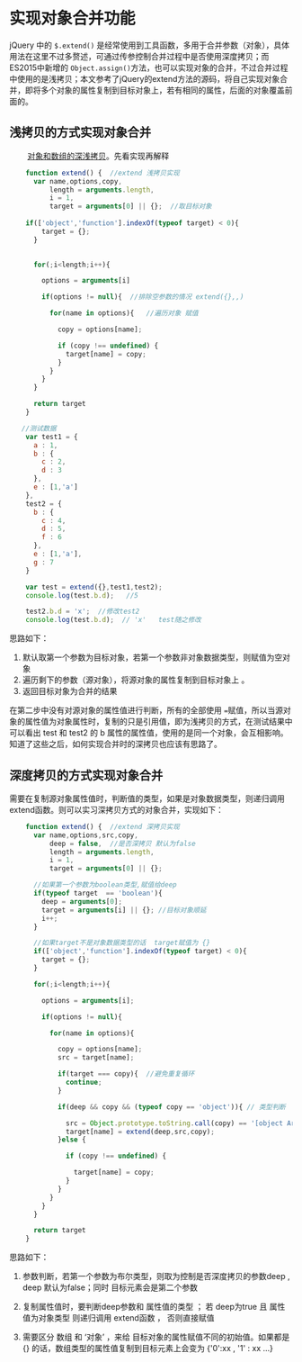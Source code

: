 # 实现对象合并功能

jQuery 中的 `$.extend()` 是经常使用到工具函数，多用于合并参数（对象），具体用法在这里不过多赘述，可通过传参控制合并过程中是否使用深度拷贝；而ES2015中新增的 `Object.assign()`方法，也可以实现对象的合并，不过合并过程中使用的是浅拷贝；本文参考了jQuery的extend方法的源码，将自己实现对象合并，即将多个对象的属性复制到目标对象上，若有相同的属性，后面的对象覆盖前面的。

## 浅拷贝的方式实现对象合并

　　 [对象和数组的深浅拷贝](/jsnotes/js-deepcopy.md)。先看实现再解释

```js
    function extend() {  //extend 浅拷贝实现
      var name,options,copy,
          length = arguments.length,
          i = 1,
          target = arguments[0] || {};  //取目标对象
      
    if(['object','function'].indexOf(typeof target) < 0){
        target = {};
      }
    

      for(;i<length;i++){

        options = arguments[i]

        if(options != null){  //排除空参数的情况 extend({},,)

          for(name in options){   //遍历对象 赋值

            copy = options[name];

            if (copy !== undefined) {
              target[name] = copy;
            }
          }
        }
      }

      return target  
    }

   //测试数据 
    var test1 = {
      a : 1,
      b : {
        c : 2,
        d : 3
      },
      e : [1,'a']
    },
    test2 = {
      b : {
        c : 4,
        d : 5,
        f : 6
      },
      e : [1,'a'],
      g : 7
    }

    var test = extend({},test1,test2);
    console.log(test.b.d);   //5

    test2.b.d = 'x';  //修改test2
    console.log(test.b.d);  // 'x'   test随之修改
```

思路如下：
1. 默认取第一个参数为目标对象，若第一个参数非对象数据类型，则赋值为空对象
2. 遍历剩下的参数（源对象），将源对象的属性复制到目标对象上 。
3. 返回目标对象为合并的结果

在第二步中没有对源对象的属性值进行判断，所有的全部使用 `=`赋值，所以当源对象的属性值为对象属性时，复制的只是引用值，即为浅拷贝的方式，在测试结果中可以看出 test 和 test2 的 b 属性的属性值，使用的是同一个对象，会互相影响。知道了这些之后，如何实现合并时的深拷贝也应该有思路了。

## 深度拷贝的方式实现对象合并

需要在复制源对象属性值时，判断值的类型，如果是对象数据类型，则递归调用extend函数。则可以实习深拷贝方式的对象合并，实现如下：

```js
    function extend() {  //extend 深拷贝实现
      var name,options,src,copy,
          deep = false,  //是否深拷贝 默认为false
          length = arguments.length,
          i = 1,
          target = arguments[0] || {};

      //如果第一个参数为boolean类型,赋值给deep
      if(typeof target  == 'boolean'){
        deep = arguments[0];
        target = arguments[i] || {}; //目标对象顺延
        i++;
      }

      //如果target不是对象数据类型的话  target赋值为 {}
      if(['object','function'].indexOf(typeof target) < 0){
        target = {};
      }

      for(;i<length;i++){

        options = arguments[i];

        if(options != null){

          for(name in options){

            copy = options[name];
            src = target[name];

            if(target === copy){  //避免重复循环
              continue;
            }

            if(deep && copy && (typeof copy == 'object')){ // 类型判断

              src = Object.prototype.toString.call(copy) == '[object Array]' ? [] : {};  //区分数组和‘对象’
              target[name] = extend(deep,src,copy);
            }else {

              if (copy !== undefined) {

                target[name] = copy;
              }
            }
          }
        }
      }

      return target
    }
```
思路如下：
1. 参数判断，若第一个参数为布尔类型，则取为控制是否深度拷贝的参数deep , deep 默认为false；同时 目标元素会是第二个参数

2. 复制属性值时，要判断deep参数和 属性值的类型 ； 若 deep为true 且 属性值为对象类型 则递归调用 extend函数 ， 否则直接赋值

3. 需要区分 数组 和 ‘对象’ ，来给 目标对象的属性赋值不同的初始值。如果都是 {} 的话，数组类型的属性值复制到目标元素上会变为 {'0':xx , '1' : xx ...}